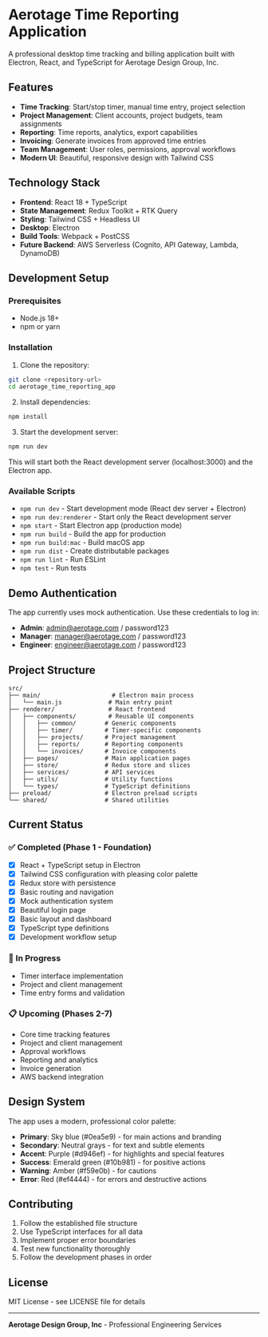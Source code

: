 # Aerotage Time Reporting Application

A professional desktop time tracking and billing application built with Electron, React, and TypeScript for Aerotage Design Group, Inc.

## Features

- **Time Tracking**: Start/stop timer, manual time entry, project selection
- **Project Management**: Client accounts, project budgets, team assignments
- **Reporting**: Time reports, analytics, export capabilities
- **Invoicing**: Generate invoices from approved time entries
- **Team Management**: User roles, permissions, approval workflows
- **Modern UI**: Beautiful, responsive design with Tailwind CSS

## Technology Stack

- **Frontend**: React 18 + TypeScript
- **State Management**: Redux Toolkit + RTK Query
- **Styling**: Tailwind CSS + Headless UI
- **Desktop**: Electron
- **Build Tools**: Webpack + PostCSS
- **Future Backend**: AWS Serverless (Cognito, API Gateway, Lambda, DynamoDB)

## Development Setup

### Prerequisites

- Node.js 18+ 
- npm or yarn

### Installation

1. Clone the repository:
```bash
git clone <repository-url>
cd aerotage_time_reporting_app
```

2. Install dependencies:
```bash
npm install
```

3. Start the development server:
```bash
npm run dev
```

This will start both the React development server (localhost:3000) and the Electron app.

### Available Scripts

- `npm run dev` - Start development mode (React dev server + Electron)
- `npm run dev:renderer` - Start only the React development server
- `npm start` - Start Electron app (production mode)
- `npm run build` - Build the app for production
- `npm run build:mac` - Build macOS app
- `npm run dist` - Create distributable packages
- `npm run lint` - Run ESLint
- `npm test` - Run tests

## Demo Authentication

The app currently uses mock authentication. Use these credentials to log in:

- **Admin**: admin@aerotage.com / password123
- **Manager**: manager@aerotage.com / password123  
- **Engineer**: engineer@aerotage.com / password123

## Project Structure

```
src/
├── main/                    # Electron main process
│   └── main.js             # Main entry point
├── renderer/               # React frontend
│   ├── components/         # Reusable UI components
│   │   ├── common/        # Generic components
│   │   ├── timer/         # Timer-specific components
│   │   ├── projects/      # Project management
│   │   ├── reports/       # Reporting components
│   │   └── invoices/      # Invoice components
│   ├── pages/             # Main application pages
│   ├── store/             # Redux store and slices
│   ├── services/          # API services
│   ├── utils/             # Utility functions
│   └── types/             # TypeScript definitions
├── preload/               # Electron preload scripts
└── shared/                # Shared utilities
```

## Current Status

### ✅ Completed (Phase 1 - Foundation)
- [x] React + TypeScript setup in Electron
- [x] Tailwind CSS configuration with pleasing color palette
- [x] Redux store with persistence
- [x] Basic routing and navigation
- [x] Mock authentication system
- [x] Beautiful login page
- [x] Basic layout and dashboard
- [x] TypeScript type definitions
- [x] Development workflow setup

### 🚧 In Progress
- Timer interface implementation
- Project and client management
- Time entry forms and validation

### 📋 Upcoming (Phases 2-7)
- Core time tracking features
- Project and client management
- Approval workflows
- Reporting and analytics
- Invoice generation
- AWS backend integration

## Design System

The app uses a modern, professional color palette:

- **Primary**: Sky blue (#0ea5e9) - for main actions and branding
- **Secondary**: Neutral grays - for text and subtle elements  
- **Accent**: Purple (#d946ef) - for highlights and special features
- **Success**: Emerald green (#10b981) - for positive actions
- **Warning**: Amber (#f59e0b) - for cautions
- **Error**: Red (#ef4444) - for errors and destructive actions

## Contributing

1. Follow the established file structure
2. Use TypeScript interfaces for all data
3. Implement proper error boundaries
4. Test new functionality thoroughly
5. Follow the development phases in order

## License

MIT License - see LICENSE file for details

---

**Aerotage Design Group, Inc** - Professional Engineering Services 